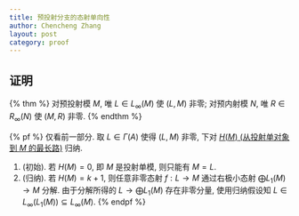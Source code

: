 ```yaml
---
title: 预投射分支的态射单向性
author: Chencheng Zhang
layout: post
category: proof
---
```


## 证明

{% thm %}
对预投射模 $M$, 唯 $L ∈ L_∞(M)$ 使 $(L, M)$ 非零; 对预内射模 $N$, 唯 $R ∈ R_∞(N)$ 使 $(M, R)$ 非零.
{% endthm %}

{% pf %}
仅看前一部分. 取 $L ∈ Γ (A)$ 使得 $(L, M)$ 非零, 下对 [$H(M)$ (从投射单对象到 $M$ 的最长路)](Post_Proj_Left_Finite) 归纳.

1. (初始). 若 $H(M) = 0$, 即 $M$ 是投射单模, 则只能有 $M = L$.
2. (归纳). 若 $H(M) = k+1$, 则任意非零态射 $f : L → M$ 通过右极小态射 $⨁L_1(M) → M$ 分解. 由于分解所得的 $L → ⨁L_1(M)$ 存在非零分量, 使用归纳假设知 $L ∈ L_∞ (L_1(M)) ⊆ L_∞(M)$.
{% endpf %}
